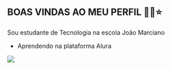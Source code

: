 ## BOAS VINDAS AO MEU PERFIL 💜🥑⭐

Sou estudante de Tecnologia na escola João Marciano 

- Aprendendo na plataforma Alura


![](https://media1.tenor.com/m/11QFl6bmXvkAAAAd/kim-seokjin-cute.gif)
